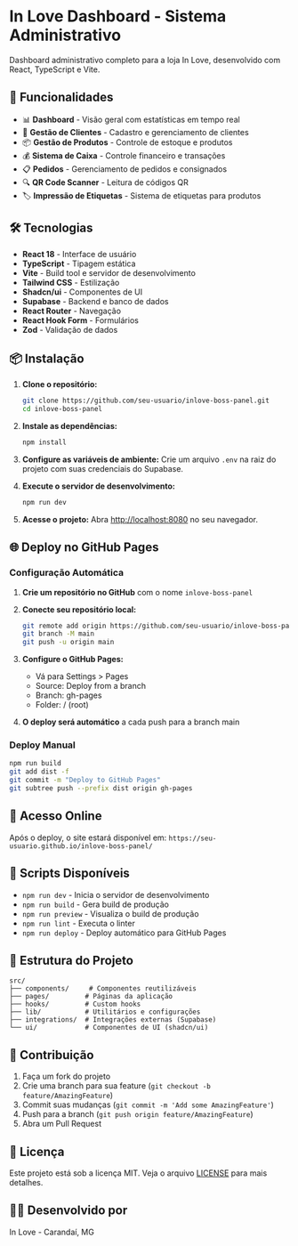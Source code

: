 # In Love Dashboard - Sistema Administrativo

Dashboard administrativo completo para a loja In Love, desenvolvido com React, TypeScript e Vite.

## 🚀 Funcionalidades

- 📊 **Dashboard** - Visão geral com estatísticas em tempo real
- 👥 **Gestão de Clientes** - Cadastro e gerenciamento de clientes
- 📦 **Gestão de Produtos** - Controle de estoque e produtos
- 💰 **Sistema de Caixa** - Controle financeiro e transações
- 📋 **Pedidos** - Gerenciamento de pedidos e consignados
- 🔍 **QR Code Scanner** - Leitura de códigos QR
- 🏷️ **Impressão de Etiquetas** - Sistema de etiquetas para produtos

## 🛠️ Tecnologias

- **React 18** - Interface de usuário
- **TypeScript** - Tipagem estática
- **Vite** - Build tool e servidor de desenvolvimento
- **Tailwind CSS** - Estilização
- **Shadcn/ui** - Componentes de UI
- **Supabase** - Backend e banco de dados
- **React Router** - Navegação
- **React Hook Form** - Formulários
- **Zod** - Validação de dados

## 📦 Instalação

1. **Clone o repositório:**
   ```bash
   git clone https://github.com/seu-usuario/inlove-boss-panel.git
   cd inlove-boss-panel
   ```

2. **Instale as dependências:**
   ```bash
   npm install
   ```

3. **Configure as variáveis de ambiente:**
   Crie um arquivo `.env` na raiz do projeto com suas credenciais do Supabase.

4. **Execute o servidor de desenvolvimento:**
   ```bash
   npm run dev
   ```

5. **Acesse o projeto:**
   Abra [http://localhost:8080](http://localhost:8080) no seu navegador.

## 🌐 Deploy no GitHub Pages

### Configuração Automática

1. **Crie um repositório no GitHub** com o nome `inlove-boss-panel`

2. **Conecte seu repositório local:**
   ```bash
   git remote add origin https://github.com/seu-usuario/inlove-boss-panel.git
   git branch -M main
   git push -u origin main
   ```

3. **Configure o GitHub Pages:**
   - Vá para Settings > Pages
   - Source: Deploy from a branch
   - Branch: gh-pages
   - Folder: / (root)

4. **O deploy será automático** a cada push para a branch main

### Deploy Manual

```bash
npm run build
git add dist -f
git commit -m "Deploy to GitHub Pages"
git subtree push --prefix dist origin gh-pages
```

## 📱 Acesso Online

Após o deploy, o site estará disponível em:
`https://seu-usuario.github.io/inlove-boss-panel/`

## 🔧 Scripts Disponíveis

- `npm run dev` - Inicia o servidor de desenvolvimento
- `npm run build` - Gera build de produção
- `npm run preview` - Visualiza o build de produção
- `npm run lint` - Executa o linter
- `npm run deploy` - Deploy automático para GitHub Pages

## 📁 Estrutura do Projeto

```
src/
├── components/     # Componentes reutilizáveis
├── pages/         # Páginas da aplicação
├── hooks/         # Custom hooks
├── lib/           # Utilitários e configurações
├── integrations/  # Integrações externas (Supabase)
└── ui/            # Componentes de UI (shadcn/ui)
```

## 🤝 Contribuição

1. Faça um fork do projeto
2. Crie uma branch para sua feature (`git checkout -b feature/AmazingFeature`)
3. Commit suas mudanças (`git commit -m 'Add some AmazingFeature'`)
4. Push para a branch (`git push origin feature/AmazingFeature`)
5. Abra um Pull Request

## 📄 Licença

Este projeto está sob a licença MIT. Veja o arquivo [LICENSE](LICENSE) para mais detalhes.

## 👨‍💻 Desenvolvido por

In Love - Carandaí, MG
